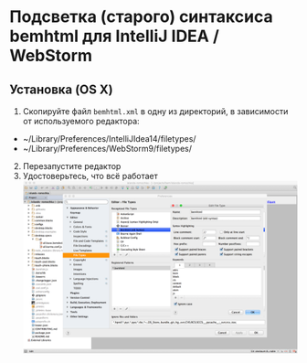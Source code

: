 # Подсветка (старого) синтаксиса bemhtml для IntelliJ IDEA / WebStorm

## Установка (OS X)

1. Скопируйте файл `bemhtml.xml` в одну из директорий, в зависимости от используемого редактора:
  - ~/Library/Preferences/IntelliJIdea14/filetypes/
  - ~/Library/Preferences/WebStorm9/filetypes/
2. Перезапустите редактор
3. Удостоверьтесь, что всё работает
  ![IDEA FileType settings](idea-settings.png)
